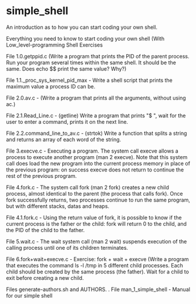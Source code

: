# simple_shell
An introduction as to how you can start coding your own shell.



 Everything you need to know to start coding your own shell (With Low_level-programming
 Shell Exercises
 
 
 
 
File 1.0.getppid.c (Write a program that prints the PID of the parent process. Run your program several times within the same shell. It should be the same. Does echo $$ print the same value? Why?)

File 1.1._proc_sys_kernel_pid_max - Write a shell script that prints the maximum value a process ID can be.

File 2.0.av.c - (Write a program that prints all the arguments, without using ac.)

File 2.1.Read_Line.c - (getline) Write a program that prints "$ ", wait for the user to enter a command, prints it on the next line.

File 2.2.command_line_to_av.c - (strtok) Write a function that splits a string and returns an array of each word of the string.

File 3.execve.c - Executing a program. The system call execve allows a process to execute another program (man 2 execve). Note that this system call does load the new program into the current process memory in place of the previous program: on success execve does not return to continue the rest of the previous program.

File 4.fork.c - The system call fork (man 2 fork) creates a new child process, almost identical to the parent (the process that calls fork). Once fork successfully returns, two processes continue to run the same program, but with different stacks, datas and heaps.

File 4.1.fork.c - Using the return value of fork, it is possible to know if the current process is the father or the child: fork will return 0 to the child, and the PID of the child to the father.

File 5.wait.c - The wait system call (man 2 wait) suspends execution of the calling process until one of its children terminates.

File 6.fork+wait+execve.c - Exercise: fork + wait + execve (Write a program that executes the command ls -l /tmp in 5 different child processes. Each child should be created by the same process (the father). Wait for a child to exit before creating a new child.

Files generate-authors.sh and AUTHORS. . File man_1_simple_shell - Manual for our simple shell
